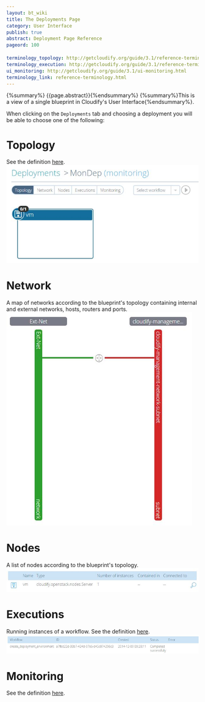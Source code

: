 ```yaml
---
layout: bt_wiki
title: The Deployments Page
category: User Interface
publish: true
abstract: Deployment Page Reference
pageord: 100

terminology_topology: http://getcloudify.org/guide/3.1/reference-terminology.html#sts=Topology
terminology_execution: http://getcloudify.org/guide/3.1/reference-terminology.html#sts=Execution
ui_monitoring: http://getcloudify.org/guide/3.1/ui-monitoring.html
terminology_link: reference-terminology.html
---
```

{%summary%} {{page.abstract}}{%endsummary%}
{%summary%}This is a view of a single blueprint in Cloudify's User Interface{%endsummary%}.

When clicking on the `Deployments` tab and choosing a deployment you will be able to choose one of the following:

# Topology
See the definition [here]({{page.terminology_topology}}).<br/>
![Deployment topology](/guide/images/ui/ui-deployment-ready.jpg)

# Network
A map of networks according to the blueprint's topology containing internal and external networks, hosts, routers and ports.<br/>
![Deployment networks](/guide/images/ui/ui-deployment-networks.jpg)

# Nodes
A list of nodes according to the blueprint's topology.<br/>
![Deployment nodes](/guide/images/ui/ui-deployment-nodes.jpg)

# Executions
Running instances of a workflow. See the definition [here]({{page.terminology_execution}}).<br/>
![Deployment execution](/guide/images/ui/ui-deployment-execution.jpg)

# Monitoring
See the definition [here]({{page.ui_monitoring}}).
